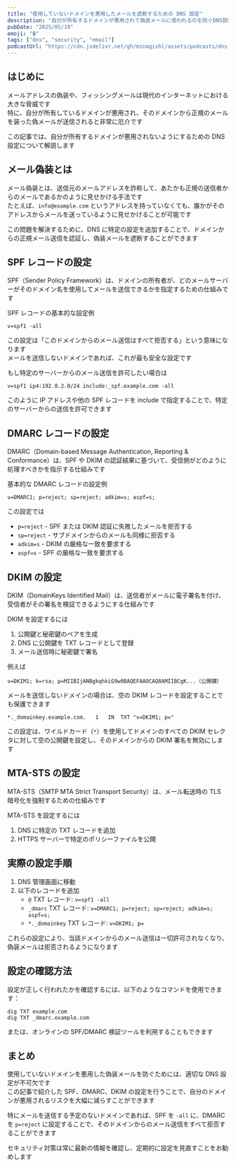 ```yaml
---
title: "使用していないドメインを悪用したメールを遮断するための DNS 設定"
description: "自分が所有するドメインが悪用されて偽装メールに使われるのを防ぐDNS設定方法について解説します"
pubDate: "2025/05/19"
emoji: "🔒"
tags: ["dns", "security", "email"]
podcastUrl: "https://cdn.jsdelivr.net/gh/minagishl/assets/podcasts/dns-email-spoofing-prevention.wav"
---
```


## はじめに

メールアドレスの偽装や、フィッシングメールは現代のインターネットにおける大きな脅威です  
特に、自分が所有しているドメインが悪用され、そのドメインから正規のメールを装った偽メールが送信されると非常に厄介です

この記事では、自分が所有するドメインが悪用されないようにするための DNS 設定について解説します

## メール偽装とは

メール偽装とは、送信元のメールアドレスを詐称して、あたかも正規の送信者からのメールであるかのように見せかける手法です  
たとえば、`info@example.com` というアドレスを持っていなくても、誰かがそのアドレスからメールを送っているように見せかけることが可能です

この問題を解決するために、DNS に特定の設定を追加することで、ドメインからの正規メール送信を認証し、偽装メールを遮断することができます

## SPF レコードの設定

SPF（Sender Policy Framework）は、ドメインの所有者が、どのメールサーバーがそのドメイン名を使用してメールを送信できるかを指定するための仕組みです

SPF レコードの基本的な設定例

```
v=spf1 -all
```

この設定は「このドメインからのメール送信はすべて拒否する」という意味になります  
メールを送信しないドメインであれば、これが最も安全な設定です

もし特定のサーバーからのメール送信を許可したい場合は

```text
v=spf1 ip4:192.0.2.0/24 include:_spf.example.com -all
```

このように IP アドレスや他の SPF レコードを include で指定することで、特定のサーバーからの送信を許可できます

## DMARC レコードの設定

DMARC（Domain-based Message Authentication, Reporting & Conformance）は、SPF や DKIM の認証結果に基づいて、受信側がどのように処理すべきかを指示する仕組みです

基本的な DMARC レコードの設定例

```
v=DMARC1; p=reject; sp=reject; adkim=s; aspf=s;
```

この設定では

- `p=reject` - SPF または DKIM 認証に失敗したメールを拒否する
- `sp=reject` - サブドメインからのメールも同様に拒否する
- `adkim=s` - DKIM の厳格な一致を要求する
- `aspf=s` - SPF の厳格な一致を要求する

## DKIM の設定

DKIM（DomainKeys Identified Mail）は、送信者がメールに電子署名を付け、受信者がその署名を検証できるようにする仕組みです

DKIM を設定するには

1. 公開鍵と秘密鍵のペアを生成
2. DNS に公開鍵を TXT レコードとして登録
3. メール送信時に秘密鍵で署名

例えば

```
v=DKIM1; k=rsa; p=MIIBIjANBgkqhkiG9w0BAQEFAAOCAQ8AMIIBCgK...（公開鍵）
```

メールを送信しないドメインの場合は、空の DKIM レコードを設定することでも保護できます

```
*._domainkey.example.com.	1	IN	TXT	"v=DKIM1; p="
```

この設定は、ワイルドカード（`*`）を使用してドメインのすべての DKIM セレクタに対して空の公開鍵を設定し、そのドメインからの DKIM 署名を無効にします

## MTA-STS の設定

MTA-STS（SMTP MTA Strict Transport Security）は、メール転送時の TLS 暗号化を強制するための仕組みです

MTA-STS を設定するには

1. DNS に特定の TXT レコードを追加
2. HTTPS サーバーで特定のポリシーファイルを公開

## 実際の設定手順

1. DNS 管理画面に移動
2. 以下のレコードを追加
   - `@` TXT レコード: `v=spf1 -all`
   - `_dmarc` TXT レコード: `v=DMARC1; p=reject; sp=reject; adkim=s; aspf=s;`
   - `*._domainkey` TXT レコード: `v=DKIM1; p=`

これらの設定により、当該ドメインからのメール送信は一切許可されなくなり、偽装メールは拒否されるようになります

## 設定の確認方法

設定が正しく行われたかを確認するには、以下のようなコマンドを使用できます：

```
dig TXT example.com
dig TXT _dmarc.example.com
```

または、オンラインの SPF/DMARC 検証ツールを利用することもできます

## まとめ

使用していないドメインを悪用した偽装メールを防ぐためには、適切な DNS 設定が不可欠です  
この記事で紹介した SPF、DMARC、DKIM の設定を行うことで、自分のドメインが悪用されるリスクを大幅に減らすことができます

特にメールを送信する予定のないドメインであれば、SPF を `-all` に、DMARC を `p=reject` に設定することで、そのドメインからのメール送信をすべて拒否することができます

セキュリティ対策は常に最新の情報を確認し、定期的に設定を見直すことをお勧めします
